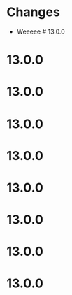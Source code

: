 # Changes
- Weeeee # 13.0.0
# 13.0.0
# 13.0.0
# 13.0.0
# 13.0.0
# 13.0.0
# 13.0.0
# 13.0.0
# 13.0.0
